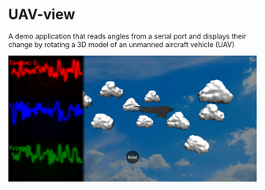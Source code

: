 # UAV-view
A demo application that reads angles from a serial port and displays their change by rotating a 3D model of an unmanned aircraft vehicle (UAV)


![Image alt](https://github.com/ByMisterAnt/UAV-view/blob/b4a06b0d09d8649e73be02998a51ba3bf09dbf7b/demo.png)

